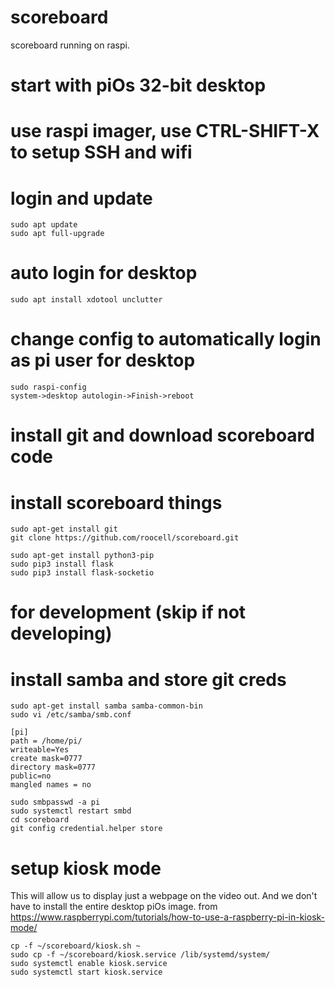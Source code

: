 # scoreboard
scoreboard running on raspi. 

# start with piOs 32-bit desktop
# use raspi imager, use CTRL-SHIFT-X to setup SSH and wifi

# login and update
```
sudo apt update
sudo apt full-upgrade
```

# auto login for desktop
```
sudo apt install xdotool unclutter
```

# change config to automatically login as pi user for desktop
```
sudo raspi-config
system->desktop autologin->Finish->reboot
```

# install git and download scoreboard code
# install scoreboard things
```
sudo apt-get install git
git clone https://github.com/roocell/scoreboard.git

sudo apt-get install python3-pip
sudo pip3 install flask
sudo pip3 install flask-socketio
```

# for development (skip if not developing)
# install samba and store git creds
```
sudo apt-get install samba samba-common-bin
sudo vi /etc/samba/smb.conf
```
```
[pi]
path = /home/pi/
writeable=Yes
create mask=0777
directory mask=0777
public=no
mangled names = no
```
```
sudo smbpasswd -a pi
sudo systemctl restart smbd
cd scoreboard
git config credential.helper store
```

# setup kiosk mode
This will allow us to display just a webpage on the video out.
And we don't have to install the entire desktop piOs image.
from https://www.raspberrypi.com/tutorials/how-to-use-a-raspberry-pi-in-kiosk-mode/
```
cp -f ~/scoreboard/kiosk.sh ~
sudo cp -f ~/scoreboard/kiosk.service /lib/systemd/system/
sudo systemctl enable kiosk.service
sudo systemctl start kiosk.service
```
